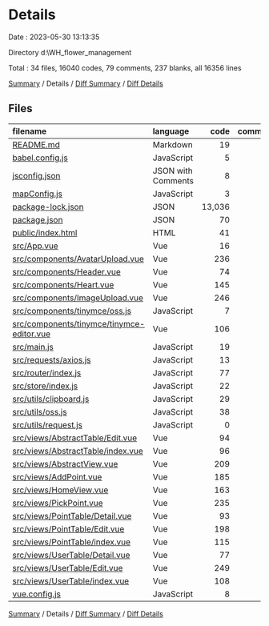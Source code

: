 # Details

Date : 2023-05-30 13:13:35

Directory d:\\WH_flower_management

Total : 34 files,  16040 codes, 79 comments, 237 blanks, all 16356 lines

[Summary](results.md) / Details / [Diff Summary](diff.md) / [Diff Details](diff-details.md)

## Files
| filename | language | code | comment | blank | total |
| :--- | :--- | ---: | ---: | ---: | ---: |
| [README.md](/README.md) | Markdown | 19 | 0 | 6 | 25 |
| [babel.config.js](/babel.config.js) | JavaScript | 5 | 0 | 1 | 6 |
| [jsconfig.json](/jsconfig.json) | JSON with Comments | 8 | 12 | 0 | 20 |
| [mapConfig.js](/mapConfig.js) | JavaScript | 3 | 0 | 1 | 4 |
| [package-lock.json](/package-lock.json) | JSON | 13,036 | 0 | 1 | 13,037 |
| [package.json](/package.json) | JSON | 70 | 0 | 1 | 71 |
| [public/index.html](/public/index.html) | HTML | 41 | 1 | 6 | 48 |
| [src/App.vue](/src/App.vue) | Vue | 16 | 0 | 3 | 19 |
| [src/components/AvatarUpload.vue](/src/components/AvatarUpload.vue) | Vue | 236 | 8 | 9 | 253 |
| [src/components/Header.vue](/src/components/Header.vue) | Vue | 74 | 0 | 8 | 82 |
| [src/components/Heart.vue](/src/components/Heart.vue) | Vue | 145 | 17 | 14 | 176 |
| [src/components/ImageUpload.vue](/src/components/ImageUpload.vue) | Vue | 246 | 7 | 10 | 263 |
| [src/components/tinymce/oss.js](/src/components/tinymce/oss.js) | JavaScript | 7 | 0 | 1 | 8 |
| [src/components/tinymce/tinymce-editor.vue](/src/components/tinymce/tinymce-editor.vue) | Vue | 106 | 8 | 3 | 117 |
| [src/main.js](/src/main.js) | JavaScript | 19 | 0 | 4 | 23 |
| [src/requests/axios.js](/src/requests/axios.js) | JavaScript | 13 | 0 | 0 | 13 |
| [src/router/index.js](/src/router/index.js) | JavaScript | 77 | 0 | 4 | 81 |
| [src/store/index.js](/src/store/index.js) | JavaScript | 22 | 0 | 3 | 25 |
| [src/utils/clipboard.js](/src/utils/clipboard.js) | JavaScript | 29 | 0 | 4 | 33 |
| [src/utils/oss.js](/src/utils/oss.js) | JavaScript | 38 | 10 | 1 | 49 |
| [src/utils/request.js](/src/utils/request.js) | JavaScript | 0 | 0 | 1 | 1 |
| [src/views/AbstractTable/Edit.vue](/src/views/AbstractTable/Edit.vue) | Vue | 94 | 1 | 7 | 102 |
| [src/views/AbstractTable/index.vue](/src/views/AbstractTable/index.vue) | Vue | 96 | 1 | 6 | 103 |
| [src/views/AbstractView.vue](/src/views/AbstractView.vue) | Vue | 209 | 3 | 28 | 240 |
| [src/views/AddPoint.vue](/src/views/AddPoint.vue) | Vue | 185 | 0 | 18 | 203 |
| [src/views/HomeView.vue](/src/views/HomeView.vue) | Vue | 163 | 0 | 19 | 182 |
| [src/views/PickPoint.vue](/src/views/PickPoint.vue) | Vue | 235 | 9 | 15 | 259 |
| [src/views/PointTable/Detail.vue](/src/views/PointTable/Detail.vue) | Vue | 93 | 0 | 7 | 100 |
| [src/views/PointTable/Edit.vue](/src/views/PointTable/Edit.vue) | Vue | 198 | 0 | 18 | 216 |
| [src/views/PointTable/index.vue](/src/views/PointTable/index.vue) | Vue | 115 | 1 | 6 | 122 |
| [src/views/UserTable/Detail.vue](/src/views/UserTable/Detail.vue) | Vue | 77 | 0 | 8 | 85 |
| [src/views/UserTable/Edit.vue](/src/views/UserTable/Edit.vue) | Vue | 249 | 0 | 14 | 263 |
| [src/views/UserTable/index.vue](/src/views/UserTable/index.vue) | Vue | 108 | 1 | 8 | 117 |
| [vue.config.js](/vue.config.js) | JavaScript | 8 | 0 | 2 | 10 |

[Summary](results.md) / Details / [Diff Summary](diff.md) / [Diff Details](diff-details.md)
